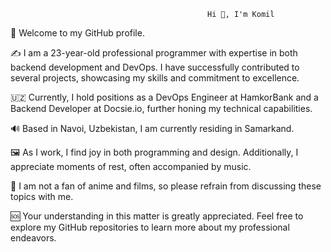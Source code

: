                                                 Hi 👋, I'm Komil

👋 Welcome to my GitHub profile.

✍️ I am a 23-year-old professional programmer with expertise in both backend development and DevOps. I have successfully contributed to several projects, showcasing my skills and commitment to excellence.

🇺🇿 Currently, I hold positions as a DevOps Engineer at HamkorBank and a Backend Developer at Docsie.io, further honing my technical capabilities.

🔊 Based in Navoi, Uzbekistan, I am currently residing in Samarkand.

🖼️ As I work, I find joy in both programming and design. Additionally, I appreciate moments of rest, often accompanied by music.

🤫 I am not a fan of anime and films, so please refrain from discussing these topics with me.

🆘 Your understanding in this matter is greatly appreciated. Feel free to explore my GitHub repositories to learn more about my professional endeavors.
